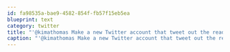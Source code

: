 ```yaml
---
id: fa98535a-bae9-4582-854f-fb57f15eb5ea
blueprint: text
category: twitter
title: "'@kimathomas Make a new Twitter account that tweet out the readings each time. (Then see how many people you can put on it at once)"
caption: "'@kimathomas Make a new Twitter account that tweet out the readings each time. (Then see how many people you can put on it at once)"
---
```


